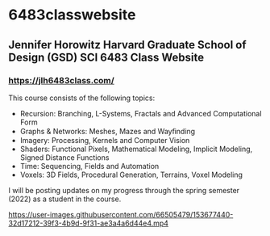 # 6483classwebsite

## Jennifer Horowitz Harvard Graduate School of Design (GSD) SCI 6483 Class Website 

### <https://jlh6483class.com/>
This course consists of the following topics:

* Recursion: Branching, L-Systems, Fractals and Advanced Computational Form
* Graphs & Networks: Meshes, Mazes and Wayﬁnding
* Imagery: Processing, Kernels and Computer Vision
* Shaders: Functional Pixels, Mathematical Modeling, Implicit Modeling, Signed Distance Functions
* Time: Sequencing, Fields and Automation
* Voxels: 3D Fields, Procedural Generation, Terrains, Voxel Modeling

I will be posting updates on my progress through the spring semester (2022) as a student in the course.


https://user-images.githubusercontent.com/66505479/153677440-32d17212-39f3-4b9d-9f31-ae3a4a6d44e4.mp4

